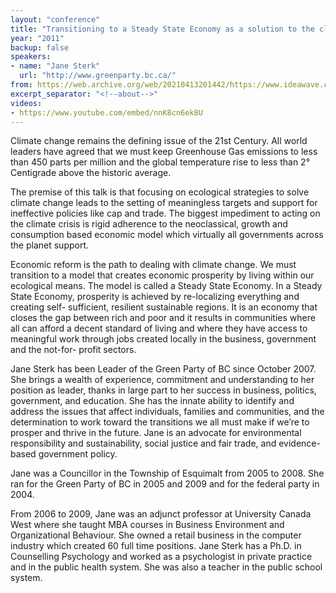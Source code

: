 ```yaml
---
layout: "conference"
title: "Transitioning to a Steady State Economy as a solution to the climate change"
year: "2011"
backup: false
speakers:
- name: "Jane Sterk"
  url: "http://www.greenparty.bc.ca/"
from: https://web.archive.org/web/20210413201442/https://www.ideawave.ca/2011-conference/transitioning-to-a-steady-state-economy-as-a-solution-to-the-climate-change
excerpt_separator: "<!--about-->"
videos:
- https://www.youtube.com/embed/nnK8cn6ek8U
---
```


Climate change remains the defining issue of the 21st Century. All world
leaders have agreed that we must keep Greenhouse Gas emissions to less than
450 parts per million and the global temperature rise to less than 2°
Centigrade above the historic average.

The premise of this talk is that focusing on ecological strategies to solve
climate change leads to the setting of meaningless targets and support for
ineffective policies like cap and trade. The biggest impediment to acting on
the climate crisis is rigid adherence to the neoclassical, growth and
consumption based economic model which virtually all governments across the
planet support.

Economic reform is the path to dealing with climate change. We must transition
to a model that creates economic prosperity by living within our ecological
means. The model is called a Steady State Economy. In a Steady State Economy,
prosperity is achieved by re-localizing everything and creating self-
sufficient, resilient sustainable regions. It is an economy that closes the
gap between rich and poor and it results in communities where all can afford a
decent standard of living and where they have access to meaningful work
through jobs created locally in the business, government and the not-for-
profit sectors.

<!--about-->

Jane Sterk has been Leader of the Green Party of BC since October
2007\. She brings a wealth of experience, commitment and understanding to
her position as leader, thanks in large part to her success in business,
politics, government, and education.  She has the innate ability to
identify and address the issues that affect individuals, families and
communities, and the determination to work toward the transitions we
all must make if we’re to prosper and thrive in the future.  Jane is
an advocate for environmental responsibility and sustainability, social
justice and fair trade, and evidence-based government policy.

Jane was a Councillor in the Township of Esquimalt from 2005 to 2008. She ran
for the Green Party of BC in 2005 and 2009 and for the federal party in 2004.

From 2006 to 2009, Jane was an adjunct professor at University Canada West
where she taught MBA courses in Business Environment and Organizational
Behaviour. She owned a retail business in the computer industry which created
60 full time positions. Jane Sterk has a Ph.D. in Counselling Psychology and
worked as a psychologist in private practice and in the public health system.
She was also a teacher in the public school system.
